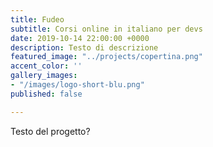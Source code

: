 ```yaml
---
title: Fudeo
subtitle: Corsi online in italiano per devs
date: 2019-10-14 22:00:00 +0000
description: Testo di descrizione
featured_image: "../projects/copertina.png"
accent_color: ''
gallery_images:
- "/images/logo-short-blu.png"
published: false

---
```

Testo del progetto?